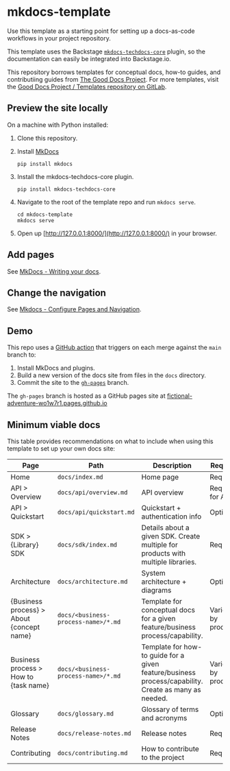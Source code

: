 # mkdocs-template

Use this template as a starting point for setting up a docs-as-code workflows in your project repository.

This template uses the Backstage [`mkdocs-techdocs-core`](https://github.com/backstage/mkdocs-techdocs-core) plugin, so the documentation can easily be integrated into Backstage.io.

This repository borrows templates for conceptual docs, how-to guides, and contributiing guides from [The Good Docs Project](https://thegooddocsproject.dev/). For more templates, visit the [Good Docs Project / Templates repository on GitLab](https://gitlab.com/tgdp/templates/-/tree/main?ref_type=heads).

## Preview the site locally

On a machine with Python installed:

1. Clone this repository.
2. Install [MkDocs](https://www.mkdocs.org/)

    ```console
    pip install mkdocs
    ```

3. Install the mkdocs-techdocs-core plugin.

    ```console
    pip install mkdocs-techdocs-core
    ```

4. Navigate to the root of the template repo and run `mkdocs serve`.

    ```console
    cd mkdocs-template
    mkdocs serve
    ```

5. Open up [http://127.0.0.1:8000/](http://127.0.0.1:8000/) in your browser.

## Add pages

See [MkDocs - Writing your docs](https://www.mkdocs.org/user-guide/writing-your-docs).

## Change the navigation

See [Mkdocs - Configure Pages and Navigation](https://www.mkdocs.org/user-guide/writing-your-docs/#file-layout).

## Demo

This repo uses a [GitHub action](https://github.com/StrategicProductDevelopment/mkdocs-template/blob/main/.github/workflows/main.yml) that triggers on each merge against the `main` branch to:

1. Install MkDocs and plugins.
2. Build a new version of the docs site from files in the `docs` directory.
3. Commit the site to the [`gh-pages`](https://github.com/StrategicProductDevelopment/mkdocs-template/tree/gh-pages) branch.

The `gh-pages` branch is hosted as a GitHub pages site at [fictional-adventure-wo1w7r1.pages.github.io](https://fictional-adventure-wo1w7r1.pages.github.io/)

## Minimum viable docs

This table provides recommendations on what to include when using this template to set up your own docs site:

| Page                                      | Path                                | Description                                                                                          | Req/Opt           |
| ----------------------------------------- | ----------------------------------- | ---------------------------------------------------------------------------------------------------- | ----------------- |
| Home                                      | `docs/index.md`                     | Home page                                                                                            | Required          |
| API > Overview                            | `docs/api/overview.md`              | API overview                                                                                         | Required for APIs |
| API > Quickstart                          | `docs/api/quickstart.md`            | Quickstart + authentication info                                                                     | Optional          |
| SDK > {Library} SDK                       | `docs/sdk/index.md`                 | Details about a given SDK. Create multiple for products with multiple libraries.                     | Required          |
| Architecture                              | `docs/architecture.md`              | System architecture + diagrams                                                                       | Optional          |
| {Business process} > About {concept name} | `docs/<business-process-name>/*.md` | Template for conceptual docs for a given feature/business process/capability.                        | Varies by product |
| Business process > How to {task name}     | `docs/<business-process-name>/*.md` | Template for how-to guide for a given feature/business process/capability. Create as many as needed. | Varies by product |
| Glossary                                  | `docs/glossary.md`                  | Glossary of terms and acronyms                                                                       | Optional          |
| Release Notes                             | `docs/release-notes.md`             | Release notes                                                                                        | Required          |
| Contributing                              | `docs/contributing.md`              | How to contribute to the project                                                                     | Required          |